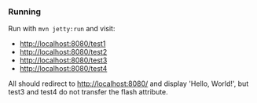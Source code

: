 ### Running

Run with `mvn jetty:run` and visit:

* [http://localhost:8080/test1](http://localhost:8080/test1)
* [http://localhost:8080/test2](http://localhost:8080/test2)
* [http://localhost:8080/test3](http://localhost:8080/test3)
* [http://localhost:8080/test4](http://localhost:8080/test4)

All should redirect to [http://localhost:8080/](http://localhost:8080/) and display 'Hello, World!', but test3 and test4 do not transfer the flash attribute.
